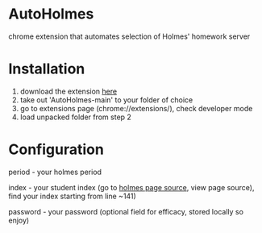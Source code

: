 # AutoHolmes

chrome extension that automates selection of Holmes' homework server

# Installation

1. download the extension [here](https://github.com/imjustinmei/AutoHolmes/archive/refs/heads/main.zip)
2. take out 'AutoHolmes-main' to your folder of choice
3. go to extensions page (chrome://extensions/), check developer mode
4. load unpacked folder from step 2

# Configuration

period - your holmes period

index - your student index (go to [holmes page source](http://bert.stuy.edu/dholmes/fall2022/pages.py?page=submit_homework), view page source), find your index starting from line ~141)

password - your password (optional field for efficacy, stored locally so enjoy)

